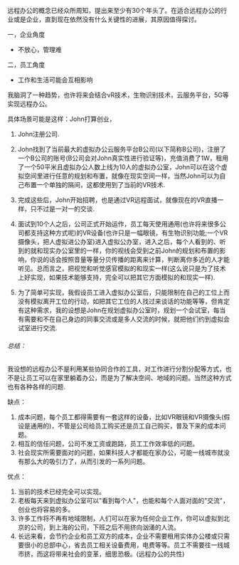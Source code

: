 远程办公的概念已经众所周知，提出来至少有30个年头了。在适合远程办公的行业或是企业，直到现在依然没有什么关键性的进展，其原因值得探讨。

一，企业角度
* 不放心，管理难

二，员工角度
* 工作和生活可能会互相影响

我脑洞了一种趋势，也许将来会结合vR技术，生物识别技术，云服务平台，5G等实现远程办公。

具体场景可能是这样：John打算创业，

1. John注册公司.

2. John找到了当前最大的虚拟办公云服务平台B公司(以下简称B公司)，注册了一个B公司的账号(B公司会对John真实性进行验证等)，充值消费了1W，租用了一个50平米且虚拟办公人数上线为10人的虚拟办公室，John可以在这个虚拟空间里进行任意的规划和布置，就像在现实空间一样，当然John可以为自己布置一个单独的隔间，这都使用到了当前的VR技术.

3. 完成这些后，John开始招聘，也是通过VR远程面试，就像现在的VR直播一样，只不过是一对一的交谈.

4. 面试到10个人之后，公司正式开始运作，员工每天使用通用(也许将来很多公司都支持这种方式呢)的VR设备(也许只是一幅眼镜，有生物识别功能;一个VR摄像头，把人虚拟进公办室)进入虚拟公办室，进入之后，每个人看到的、听到的就和现实办公室里的一样，你的视线会受到之前John的规划和布置的影响，你说的话会按照音量等量分贝传播的距离来计算，判断离你多近的人才能听见。总而言之，把视觉和听觉感官模拟的和现实一样(这么说只是为了技术上好实现，如果技术能够支持，完全可以把其它方面模拟的和现实一样).

5. 为了简单可实现，我假设员工进入虚拟办公室后，只能限制在自己的工位上而没有模拟离开工位的行动，如把其它工位的人找过来谈话的功能等等，但肯定有这种需求，我的设想是John在规划虚拟办公室时，规划一个会试室，每当有需要和不在自己身边的同事交流或是多人交流的时候，就把他们约到虚拟会试室进行交流.

###### 总结：
我设想的远程办公不是利用某些协同合作的工具，对工作进行分割分配等方式，也不是让员工可以在家里躺着办公，而是为了解决空间、地域的问题。当然这种方式也有各种各样的问题.

缺点：
1. 成本问题，每个员工都得需要有一套这样的设备，比如VR眼镜和VR摄像头(假设是通用的)，不管是公司给员工购买还是员工自己购买，普及下来的成本问题。
2. 相互的信任问题，公司不发工资或跑路，员工工作效率低的问题。
3. 社会现实所需要面对的问题，如果科技人才都能在家办公，可能一线城市就没有那么大的吸引力了，从而引发的一系列问题。

优点：
1. 当前的技术已经完全可以实现。
2. 老板每天来到虚拟办公室可以"看到每个人"，也能和每个人面对面的"交流"，创业也将容易的多。
3. 许多工作将不再有地域限制，人们可以在家为任何企业工作，你可以虚拟到北京的公司，到上海的公司，下班之后不用挤向汹涌的人流。
4. 长远来看，会节约企业和员工双方的成本，企业不需要租用实体办公楼或只需要很小的总部中心，省去员工相关设备费用，电费等等。员工不需要往一线城市挤，而这将带来社会的变革，细思恐极。(远程办公的共性)
